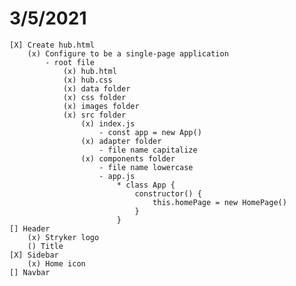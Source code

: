 # 3/5/2021
    [X] Create hub.html
        (x) Configure to be a single-page application
            - root file
                (x) hub.html
                (x) hub.css
                (x) data folder
                (x) css folder
                (x) images folder
                (x) src folder
                    (x) index.js
                        - const app = new App()
                    (x) adapter folder
                        - file name capitalize
                    (x) components folder
                        - file name lowercase
                        - app.js
                            * class App {
                                constructor() {
                                    this.homePage = new HomePage() 
                                }
                            }
    [] Header
        (x) Stryker logo
        () Title 
    [X] Sidebar
        (x) Home icon                      
    [] Navbar 
    